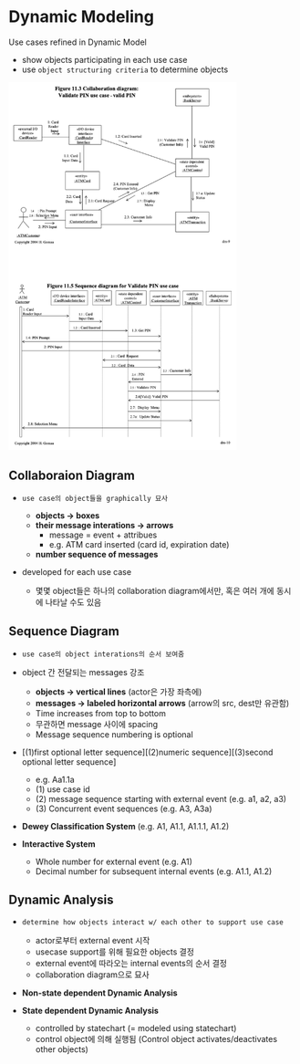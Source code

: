 # Dynamic Modeling
Use cases refined in Dynamic Model
- show objects participating in each use case
- use `object structuring criteria` to determine objects

<img width="400" src="./img/07_1.png">  

## Collaboraion Diagram  

- `use case의 object들을 graphically 묘사`
	- **objects -> boxes**
	- **their message interations -> arrows**
		- message = event + attribues
		- e.g. ATM card inserted (card id, expiration date)
	- **number sequence of messages**

- developed for each use case
	- 몇몇 object들은 하나의 collaboration diagram에서만, 혹은 여러 개에 동시에 나타날 수도 있음  

## Sequence Diagram

- `use case의 object interations의 순서 보여줌`

- object 간 전달되는 messages 강조
	- **objects -> vertical lines** (actor은 가장 좌측에)
	- **messages -> labeled horizontal arrows** (arrow의 src, dest만 유관함)
	- Time increases from top to bottom
	- 무관하면 message 사이에 spacing
	- Message sequence numbering is optional

- [(1)first optional letter sequence][(2)numeric sequence][(3)second optional letter sequence]
	- e.g. Aa1.1a
	- (1) use case id
	- (2) message sequence starting with external event (e.g. a1, a2, a3)
	- (3) Concurrent event sequences (e.g. A3, A3a)

- **Dewey Classification System** (e.g. A1, A1.1, A1.1.1, A1.2)
- **Interactive System**
	- Whole number for external event (e.g. A1)
	- Decimal number for subsequent internal events (e.g. A1.1, A1.2)

## Dynamic Analysis

- `determine how objects interact w/ each other to support use case`
	- actor로부터 external event 시작
	- usecase support를 위해 필요한 objects 결정
	- external event에 따라오는 internal events의 순서 결정
	- collaboration diagram으로 묘사

- **Non-state dependent Dynamic Analysis**
- **State dependent Dynamic Analysis**
	- controlled by statechart (= modeled using statechart)
	- control object에 의해 실행됨 (Control object activates/deactivates other objects)